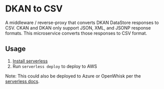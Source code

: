 # DKAN to CSV
A middleware / reverse-proxy that converts DKAN DataStore responses to CSV. CKAN
and DKAN only support JSON, XML, and JSONP response formats. This microservice
converts those responses to CSV format.

## Usage
1. [Install serverless][1]
2. Run `serverless deploy` to deploy to AWS

Note: This could also be deployed to Azure or OpenWhisk per the [serverless docs][2].

[1]: https://serverless.com/framework/docs/providers/aws/guide/installation/
[2]: https://serverless.com/framework/docs/
